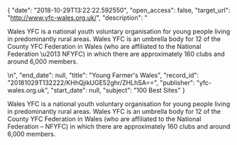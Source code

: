 {
  "date": "2018-10-29T13:22:22.592550", 
  "open_access": false, 
  "target_url": "http://www.yfc-wales.org.uk/", 
  "description": "<p>Wales YFC is a national youth voluntary organisation for young people living in predominantly rural areas. Wales YFC is an umbrella body for 12 of the County YFC Federation in Wales (who are affiliated to the National Federation \u2013 NFYFC) in which there are approximately 160 clubs and around 6,000 members.</p>\n", 
  "end_date": null, 
  "title": "Young Farmer's Wales", 
  "record_id": "20181029T132222/KHhQjikUGE52ghr/ZHLhSA==", 
  "publisher": "yfc-wales.org.uk", 
  "start_date": null, 
  "subject": "100 Best Sites"
}

<p>Wales YFC is a national youth voluntary organisation for young people living in predominantly rural areas. Wales YFC is an umbrella body for 12 of the County YFC Federation in Wales (who are affiliated to the National Federation – NFYFC) in which there are approximately 160 clubs and around 6,000 members.</p>
